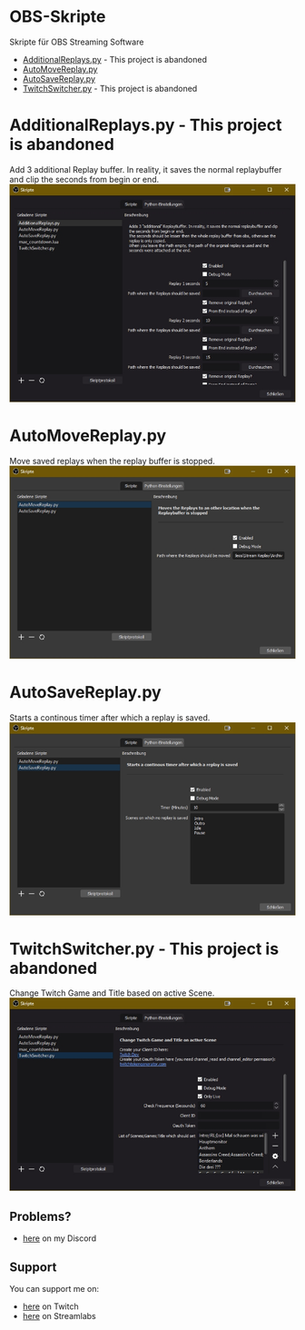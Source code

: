 # OBS-Skripte
Skripte für OBS Streaming Software

 - [AdditionalReplays.py](#additionalreplayspy) - This project is abandoned
 - [AutoMoveReplay.py](#automovereplaypy)
 - [AutoSaveReplay.py](#autosavereplaypy)
 - [TwitchSwitcher.py](#twitchswitcherpy) - This project is abandoned

# AdditionalReplays.py - This project is abandoned
Add 3 additional Replay buffer. In reality, it saves the normal replaybuffer and clip the seconds from begin or end.  
![Settings Image](Images/AdditionalReplays.jpg)

# AutoMoveReplay.py
Move saved replays when the replay buffer is stopped.  
![Settings Image](Images/AutoMoveReplay.jpg)

# AutoSaveReplay.py
Starts a continous timer after which a replay is saved.  
![Settings Image](Images/AutoSaveReplay.jpg)

# TwitchSwitcher.py - This project is abandoned
Change Twitch Game and Title based on active Scene.  
![Settings Image](Images/TwitchSwitcher.jpg)

## Problems?
 - [here](http://discord.bootscreen.net) on my Discord

## Support
You can support me on:
 - [here](http://twitch.bootscreen.net) on Twitch
 - [here](http://donation.bootscreen.net) on Streamlabs

<!--stackedit_data:
eyJoaXN0b3J5IjpbLTE1NjUwNzIyNjcsLTc3MDQyNjM5LC0xMT
YyNTc3NDYxLDEyNjk4MzU3MDEsLTExNjI1Nzc0NjFdfQ==
-->
